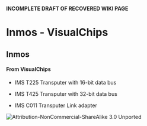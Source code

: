 **INCOMPLETE DRAFT OF RECOVERED WIKI PAGE**

# Inmos - VisualChips


	

	
	


## Inmos


	

		


#### From VisualChips


		

		

		

-  IMS T225 Transputer with 16-bit data bus

-  IMS T425 Transputer with 32-bit data bus 

-  IMS C011 Transputer Link adapter


![Attribution-NonCommercial-ShareAlike 3.0 Unported](http://i.creativecommons.org/l/by-nc-sa/3.0/88x31.png)

